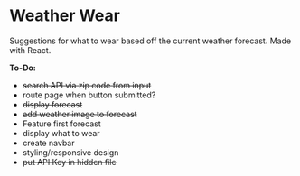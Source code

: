 # Weather Wear

Suggestions for what to wear based off the current weather forecast. Made with React.

__To-Do:__ 
* ~~search API via zip code from input~~
* route page when button submitted?
* ~~display forecast~~
* ~~add weather image to forecast~~
* Feature first forecast
* display what to wear
* create navbar
* styling/responsive design
* ~~put API Key in hidden file~~
